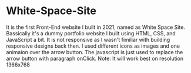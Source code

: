 # White-Space-Site
It is the first Front-End website I built in 2021, named as White Space Site. Bassically it's a dummy portfolio website I built using HTML, CSS, and JavaScript a bit. It is not responsive as I wasn't fimiliar with building responsive designs back then. I used different icons as images and one animaion over the arrow button. The javascript is just used to replace the arrow button with paragraph onClick.
Note: It will work best on resolution 1366x768
